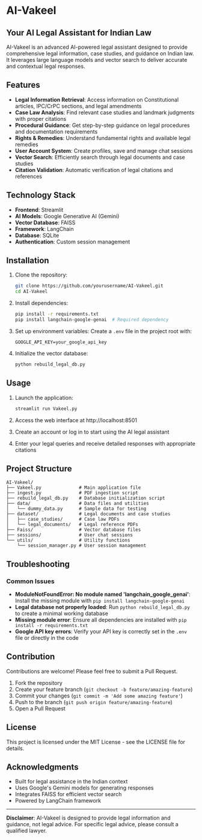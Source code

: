 # AI-Vakeel

## Your AI Legal Assistant for Indian Law

AI-Vakeel is an advanced AI-powered legal assistant designed to provide comprehensive legal information, case studies, and guidance on Indian law. It leverages large language models and vector search to deliver accurate and contextual legal responses.

## Features

- **Legal Information Retrieval**: Access information on Constitutional articles, IPC/CrPC sections, and legal amendments
- **Case Law Analysis**: Find relevant case studies and landmark judgments with proper citations
- **Procedural Guidance**: Get step-by-step guidance on legal procedures and documentation requirements
- **Rights & Remedies**: Understand fundamental rights and available legal remedies
- **User Account System**: Create profiles, save and manage chat sessions
- **Vector Search**: Efficiently search through legal documents and case studies
- **Citation Validation**: Automatic verification of legal citations and references

## Technology Stack

- **Frontend**: Streamlit
- **AI Models**: Google Generative AI (Gemini)
- **Vector Database**: FAISS
- **Framework**: LangChain
- **Database**: SQLite
- **Authentication**: Custom session management

## Installation

1. Clone the repository:

   ```bash
   git clone https://github.com/yourusername/AI-Vakeel.git
   cd AI-Vakeel
   ```

2. Install dependencies:

   ```bash
   pip install -r requirements.txt
   pip install langchain-google-genai  # Required dependency
   ```

3. Set up environment variables:
   Create a `.env` file in the project root with:

   ```
   GOOGLE_API_KEY=your_google_api_key
   ```

4. Initialize the vector database:
   ```bash
   python rebuild_legal_db.py
   ```

## Usage

1. Launch the application:

   ```bash
   streamlit run Vakeel.py
   ```

2. Access the web interface at http://localhost:8501

3. Create an account or log in to start using the AI legal assistant

4. Enter your legal queries and receive detailed responses with appropriate citations

## Project Structure

```
AI-Vakeel/
├── Vakeel.py              # Main application file
├── ingest.py              # PDF ingestion script
├── rebuild_legal_db.py    # Database initialization script
├── data/                  # Data files and utilities
│   └── dummy_data.py      # Sample data for testing
├── dataset/               # Legal documents and case studies
│   ├── case_studies/      # Case law PDFs
│   └── legal_documents/   # Legal reference PDFs
├── Faiss/                 # Vector database files
├── sessions/              # User chat sessions
└── utils/                 # Utility functions
    └── session_manager.py # User session management
```

## Troubleshooting

### Common Issues

- **ModuleNotFoundError: No module named 'langchain_google_genai'**: Install the missing module with `pip install langchain-google-genai`
- **Legal database not properly loaded**: Run `python rebuild_legal_db.py` to create a minimal working database
- **Missing module error**: Ensure all dependencies are installed with `pip install -r requirements.txt`
- **Google API key errors**: Verify your API key is correctly set in the `.env` file or directly in the code

## Contribution

Contributions are welcome! Please feel free to submit a Pull Request.

1. Fork the repository
2. Create your feature branch (`git checkout -b feature/amazing-feature`)
3. Commit your changes (`git commit -m 'Add some amazing feature'`)
4. Push to the branch (`git push origin feature/amazing-feature`)
5. Open a Pull Request

## License

This project is licensed under the MIT License - see the LICENSE file for details.

## Acknowledgments

- Built for legal assistance in the Indian context
- Uses Google's Gemini models for generating responses
- Integrates FAISS for efficient vector search
- Powered by LangChain framework

---

**Disclaimer**: AI-Vakeel is designed to provide legal information and guidance, not legal advice. For specific legal advice, please consult a qualified lawyer.
